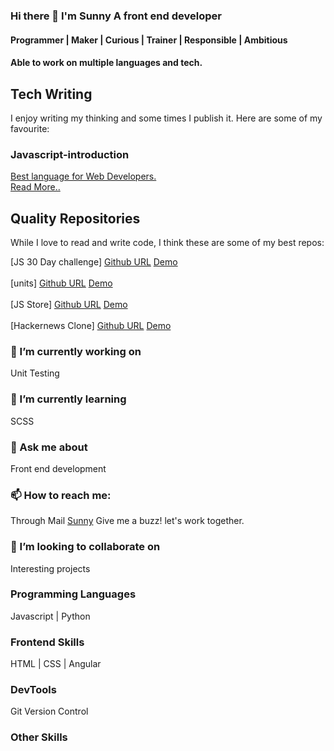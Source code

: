 ### Hi there 👋 I'm Sunny A front end developer

#### Programmer | Maker | Curious | Trainer | Responsible | Ambitious

#### Able to work on multiple languages and tech.



## Tech Writing
I enjoy writing my thinking and some times I publish it. Here are some of my favourite:

### Javascript-introduction
<p><a href="https://software-development123.blogspot.com/2020/06/javascript-introduction.html">Best language for Web Developers. <br>
  Read More..</a></p>

## Quality Repositories
While I love to read and write code, I think these are some of my best repos:
<div>
[JS 30 Day challenge] 
<a href="https://github.com/sunny7899/js-30">Github URL</a> 
<a href="https://sunny7899.github.io/js-30/">Demo</a>
<div><br/>
<div>
[units] 
<a href="https://github.com/sunny7899/units">Github URL</a> 
<a href="https://sunny7899.github.io/units/convertentries">Demo</a>
<div><br/>
<div>
[JS Store] 
<a href="https://github.com/sunny7899/jsstore">Github URL</a> 
<a href="https://sunny7899.github.io/jsstore/">Demo</a>
<div> <br/>
<div>
[Hackernews Clone] 
<a href="https://github.com/sunny7899/hackernews">Github URL</a> 
<a href="https://sunny7899.github.io/hackernews/topstories">Demo</a>
<div>

### 🔭 I’m currently working on
Unit Testing

### 🌱 I’m currently learning
SCSS

### 💬 Ask me about
Front end development

### 📫 How to reach me:
Through Mail [Sunny](mailto:sunny.gp07@gmail.com?subject=[GitHub]%20Source%20Regarding%20...)
Give me a buzz! let's work together.

### 👯 I’m looking to collaborate on 
Interesting projects

### Programming Languages
Javascript | Python

### Frontend Skills

HTML | CSS | Angular

### DevTools 

Git Version Control

### Other Skills

<!--
**sunny7899/sunny7899** is a ✨ _special_ ✨ repository because its `README.md` (this file) appears on your GitHub profile.
## Applications that I have worked on
Following websites were designed, programmed and delievered my me:<br>
Image(thumbnail) with caption and link (In Progress)
Here are some ideas to get you started:
- 🤔 I’m looking for help with ...
- 😄 Pronouns: ...
- ⚡ Fun fact: ...
-->
